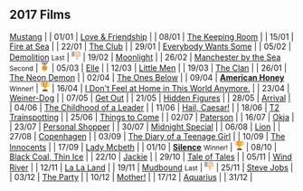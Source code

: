 ## 2017 Films

[Mustang](http://www.imdb.com/title/tt3966404/) | | 01/01 |
[Love & Friendship](http://www.imdb.com/title/tt3068194/) | | 08/01 |
[The Keeping Room](http://www.imdb.com/title/tt2488778/) | | 15/01 |
[Fire at Sea](http://www.imdb.com/title/tt3652526/) | | 22/01 |
[The Club](http://www.imdb.com/title/tt4375438/) | | 29/01 |
[Everybody Wants Some](http://www.imdb.com/title/tt2937696/) | | 05/02 |
[Demolition](http://www.imdb.com/title/tt1172049/) <small>Last</small> | ![Last!](images/last.png) | 19/02 |
[Moonlight](http://www.imdb.com/title/tt4975722/) | | 26/02 |
[Manchester by the Sea](http://www.imdb.com/title/tt4034228/) <small>Second</small> | ![Second!](/images/second.png) | 05/03 |
[Elle](http://www.imdb.com/title/tt3716530/) | | 12/03 |
[Little Men](http://www.imdb.com/title/tt4919484/) | | 19/03 |
[The Clan](http://www.imdb.com/title/tt4411504/) | | 26/01 |
[The Neon Demon](http://www.imdb.com/title/tt1974419/) | | 02/04 |
[The Ones Below](http://www.imdb.com/title/tt4126438/) | | 09/04 |
[**American Honey**](http://www.imdb.com/title/tt3721936/) <small>Winner!</small> | ![Winner](/images/first.png) | 16/04 |
[I Don't Feel at Home in This World Anymore.](http://www.imdb.com/title/tt5710514/) | | 23/04 |
[Weiner-Dog](http://www.imdb.com/title/tt4144190/) | | 07/05 |
[Get Out](http://www.imdb.com/title/tt4846340/) | | 21/05 |
[Hidden Figures](http://www.imdb.com/title/tt3966404/) | | 28/05 |
[Arrival](http://www.imdb.com/title/tt2543164/) | | 04/06 |
[The Childhood of a Leader](http://www.imdb.com/title/tt2815902/) | | 11/06 |
[Hail, Caesar!](http://www.imdb.com/title/tt0475290/) | | 18/06 |
[T2 Trainspotting](http://www.imdb.com/title/tt2763304/) | | 25/06 |
[Things to Come](http://www.imdb.com/title/tt4120176/) | | 02/07 |
[Paterson](http://www.imdb.com/title/tt5247022/) | | 16/07 |
[Okja](http://www.imdb.com/title/tt3967856/) | | 23/07 |
[Personal Shopper](http://www.imdb.com/title/tt4714782/) | | 30/07 |
[Midnight Special](http://www.imdb.com/title/tt2649554/) | | 06/08 |
[Lion](http://www.imdb.com/title/tt3741834/) | | 27/08 |
[Copenhagen](http://www.imdb.com/title/tt2459156/) | | 03/09 |
[The Diary of a Teenage Girl](http://www.imdb.com/title/tt3172532/) | | 10/09 |
[The Innocents](http://www.imdb.com/title/tt4370784/) | | 17/09 |
[Lady Mcbeth](http://www.imdb.com/title/tt4291600/) | | 01/10 |
[**Silence**](http://www.imdb.com/title/tt0490215/) <small>Winner!</small> | ![Winner](/images/first.png) | 08/10 |
[Black Coal, Thin Ice](http://www.imdb.com/title/tt3469910/) | | 22/10 |
[Jackie](http://www.imdb.com/title/tt1619029/) | | 29/10 |
[Tale of Tales](http://www.imdb.com/title/tt3278330/) | | 05/11 |
[Wind River](http://www.imdb.com/title/tt5362988/) | | 12/11 |
[La La Land](http://www.imdb.com/title/tt3783958/) | | 19/11 |
[Mudbound](http://www.imdb.com/title/tt2396589/) <small>Last</small> | ![Last!](images/last.png) | 25/11 |
[Steve Jobs](http://www.imdb.com/title/tt2080374/) | | 03/12 |
[The Party](http://www.imdb.com/title/tt5814592/) | | 10/12 |
[Mother!](http://www.imdb.com/title/tt5109784/) | | 17/12 |
[Aquarius](http://www.imdb.com/title/tt5221584/) | | 31/12 |
